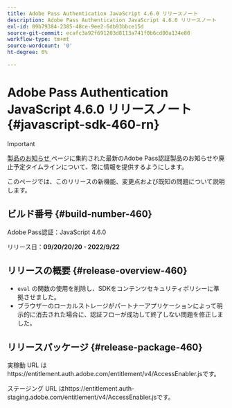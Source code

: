 ```yaml
---
title: Adobe Pass Authentication JavaScript 4.6.0 リリースノート
description: Adobe Pass Authentication JavaScript 4.6.0 リリースノート
exl-id: 09b79384-2385-48ce-9ee2-6db93bbce15d
source-git-commit: ecafc3a92f691203d8113a741f0b6cd00a134e80
workflow-type: tm+mt
source-wordcount: '0'
ht-degree: 0%

---
```


# Adobe Pass Authentication JavaScript 4.6.0 リリースノート {#javascript-sdk-460-rn}

>[!IMPORTANT]
>
> [ 製品のお知らせ ](/help/authentication/product-announcements.md) ページに集約された最新のAdobe Pass認証製品のお知らせや廃止予定タイムラインについて、常に情報を提供するようにします。

このページでは、このリリースの新機能、変更点および既知の問題について説明します。

## ビルド番号 {#build-number-460}

Adobe Pass認証：JavaScript 4.6.0

リリース日：**09/20/20/20 - 2022/9/22**

## リリースの概要 {#release-overview-460}

* `eval` の関数の使用を削除し、SDKをコンテンツセキュリティポリシーに準拠させました。
* ブラウザーのローカルストレージがパートナーアプリケーションによって明示的に消去された場合に、認証フローが成功して終了しない問題を修正しました。

## リリースパッケージ {#release-package-460}

実稼動 URL はhttps://entitlement.auth.adobe.com/entitlement/v4/AccessEnabler.jsです。

ステージング URL はhttps://entitlement.auth-staging.adobe.com/entitlement/v4/AccessEnabler.jsです。
